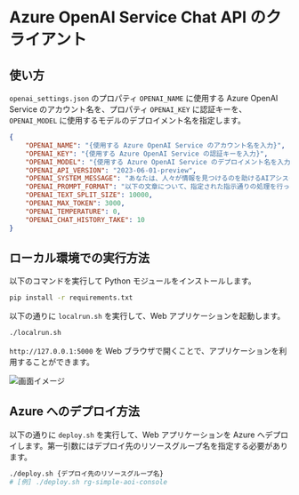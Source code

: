 # Azure OpenAI Service Chat API のクライアント

## 使い方

```openai_settings.json``` のプロパティ ```OPENAI_NAME``` に使用する Azure OpenAI Service のアカウント名を、プロパティ ```OPENAI_KEY``` に認証キーを、```OPENAI_MODEL``` に使用するモデルのデプロイメント名を指定します。

```json
{
    "OPENAI_NAME": "{使用する Azure OpenAI Service のアカウント名を入力}",
    "OPENAI_KEY": "{使用する Azure OpenAI Service の認証キーを入力}",
    "OPENAI_MODEL": "{使用する Azure OpenAI Service のデプロイメント名を入力}",
    "OPENAI_API_VERSION": "2023-06-01-preview",
    "OPENAI_SYSTEM_MESSAGE": "あなたは、人々が情報を見つけるのを助けるAIアシスタントです。指示に対して全て日本語で回答してください。",
    "OPENAI_PROMPT_FORMAT": "以下の文章について、指定された指示通りの処理を行ってください。\n\n# 指定された指示\n{user_message}\n\n# 対象の文章\n{text}",
    "OPENAI_TEXT_SPLIT_SIZE": 10000,
    "OPENAI_MAX_TOKEN": 3000,
    "OPENAI_TEMPERATURE": 0,
    "OPENAI_CHAT_HISTORY_TAKE": 10
}
```

## ローカル環境での実行方法

以下のコマンドを実行して Python モジュールをインストールします。
```bash
pip install -r requirements.txt
```

以下の通りに ```localrun.sh``` を実行して、Web アプリケーションを起動します。
```bash
./localrun.sh
```

```http://127.0.0.1:5000``` を Web ブラウザで開くことで、アプリケーションを利用することができます。

![画面イメージ](.images/screenshot.png)

## Azure へのデプロイ方法

以下の通りに ```deploy.sh``` を実行して、Web アプリケーションを Azure へデプロイします。第一引数にはデプロイ先のリソースグループ名を指定する必要があります。
```bash
./deploy.sh {デプロイ先のリソースグループ名}
# [例] ./deploy.sh rg-simple-aoi-console
```
